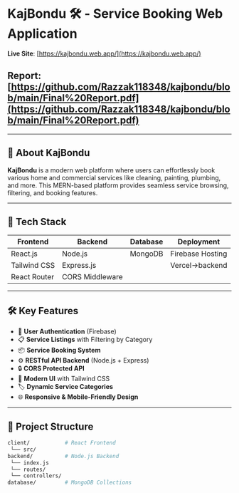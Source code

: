 # KajBondu 🛠️ - Service Booking Web Application

**Live Site**: [https://kajbondu.web.app/](https://kajbondu.web.app/)

## Report: [https://github.com/Razzak118348/kajbondu/blob/main/Final%20Report.pdf](https://github.com/Razzak118348/kajbondu/blob/main/Final%20Report.pdf)

---

## 📖 About KajBondu

**KajBondu** is a modern web platform where users can effortlessly book various home and commercial services like cleaning, painting, plumbing, and more. This MERN-based platform provides seamless service browsing, filtering, and booking features.

---

## 🚀 Tech Stack

| Frontend      | Backend          | Database  | Deployment       |
|---------------|------------------|-----------|------------------|
| React.js      | Node.js          | MongoDB   | Firebase Hosting |
| Tailwind CSS  | Express.js       |           | Vercel->backend  |
| React Router  | CORS Middleware  |           |                  |

---

## 🛠️ Key Features

- 🔐 **User Authentication** (Firebase)
- 📋 **Service Listings** with Filtering by Category
- 📦 **Service Booking System**
- ⚙️ **RESTful API Backend** (Node.js + Express)
- 🔒 **CORS Protected API**
- 🎨 **Modern UI** with Tailwind CSS
- 🏷️ **Dynamic Service Categories**
- 🌐 **Responsive & Mobile-Friendly Design**

---

## 📂 Project Structure

```bash
client/           # React Frontend
 └── src/
backend/          # Node.js Backend
 └── index.js
 └── routes/
 └── controllers/
database/         # MongoDB Collections

